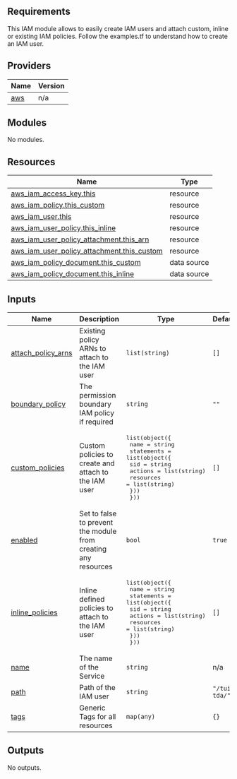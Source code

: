 ## Requirements

This IAM module allows to easily create IAM users and attach custom, inline or existing IAM policies. Follow the examples.tf to understand how to create an IAM user.

## Providers

| Name | Version |
|------|---------|
| <a name="provider_aws"></a> [aws](#provider\_aws) | n/a |

## Modules

No modules.

## Resources

| Name | Type |
|------|------|
| [aws_iam_access_key.this](https://registry.terraform.io/providers/hashicorp/aws/latest/docs/resources/iam_access_key) | resource |
| [aws_iam_policy.this_custom](https://registry.terraform.io/providers/hashicorp/aws/latest/docs/resources/iam_policy) | resource |
| [aws_iam_user.this](https://registry.terraform.io/providers/hashicorp/aws/latest/docs/resources/iam_user) | resource |
| [aws_iam_user_policy.this_inline](https://registry.terraform.io/providers/hashicorp/aws/latest/docs/resources/iam_user_policy) | resource |
| [aws_iam_user_policy_attachment.this_arn](https://registry.terraform.io/providers/hashicorp/aws/latest/docs/resources/iam_user_policy_attachment) | resource |
| [aws_iam_user_policy_attachment.this_custom](https://registry.terraform.io/providers/hashicorp/aws/latest/docs/resources/iam_user_policy_attachment) | resource |
| [aws_iam_policy_document.this_custom](https://registry.terraform.io/providers/hashicorp/aws/latest/docs/data-sources/iam_policy_document) | data source |
| [aws_iam_policy_document.this_inline](https://registry.terraform.io/providers/hashicorp/aws/latest/docs/data-sources/iam_policy_document) | data source |

## Inputs

| Name | Description | Type | Default | Required |
|------|-------------|------|---------|:--------:|
| <a name="input_attach_policy_arns"></a> [attach\_policy\_arns](#input\_attach\_policy\_arns) | Existing policy ARNs to attach to the IAM user | `list(string)` | `[]` | no |
| <a name="input_boundary_policy"></a> [boundary\_policy](#input\_boundary\_policy) | The permission boundary IAM policy if required | `string` | `""` | no |
| <a name="input_custom_policies"></a> [custom\_policies](#input\_custom\_policies) | Custom policies to create and attach to the IAM user | <pre>list(object({<br>    name = string<br>    statements = list(object({<br>      sid       = string<br>      actions   = list(string)<br>      resources = list(string)<br>    }))<br>  }))</pre> | `[]` | no |
| <a name="input_enabled"></a> [enabled](#input\_enabled) | Set to false to prevent the module from creating any resources | `bool` | `true` | no |
| <a name="input_inline_policies"></a> [inline\_policies](#input\_inline\_policies) | Inline defined policies to attach to the IAM user | <pre>list(object({<br>    name = string<br>    statements = list(object({<br>      sid       = string<br>      actions   = list(string)<br>      resources = list(string)<br>    }))<br>  }))</pre> | `[]` | no |
| <a name="input_name"></a> [name](#input\_name) | The name of the Service | `string` | n/a | yes |
| <a name="input_path"></a> [path](#input\_path) | Path of the IAM user | `string` | `"/tui-tda/"` | no |
| <a name="input_tags"></a> [tags](#input\_tags) | Generic Tags for all resources | `map(any)` | `{}` | no |

## Outputs

No outputs.
